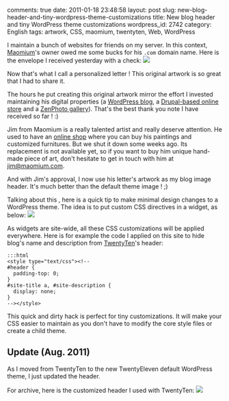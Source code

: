 comments: true
date: 2011-01-18 23:48:58
layout: post
slug: new-blog-header-and-tiny-wordpress-theme-customizations
title: New blog header and tiny WordPress theme customizations
wordpress_id: 2742
category: English
tags: artwork, CSS, maomium, twentyten, Web, WordPress

I maintain a bunch of websites for friends on my server. In this context, [Maomium](http://maomium.com)'s owner owed me some bucks for his `.com` domain name. Here is the envelope I received yesterday with a check:
[![](http://kevin.deldycke.com/wp-content/uploads/2011/01/maomium-thank-you-artwork-432x288.jpg)](http://kevin.deldycke.com/wp-content/uploads/2011/01/maomium-thank-you-artwork.jpg)

Now that's what I call a personalized letter ! This original artwork is so great that I had to share it.

The hours he put creating this original artwork mirror the effort I invested maintaining his digital properties (a [WordPress blog](http://maomium.com), a [Drupal-based online store](http://www.ubercart.org) and a [ZenPhoto gallery](http://maomium.com/zenphoto/)). That's the best thank you note I have received so far ! :)

Jim from Maomium is a really talented artist and really deserve attention. He used to have an [online shop](http://shop.maomium.com) where you can buy his paintings and customized furnitures. But we shut it down some weeks ago. Its replacement is not available yet, so if you want to buy him unique hand-made piece of art, don't hesitate to get in touch with him at [jim@maomium.com](mailto:jim@maomium.com).

And with Jim's approval, I now use his letter's artwork as my blog image header. It's much better than the default theme image ! ;)

Talking about this , here is a quick tip to make minimal design changes to a WordPress theme. The idea is to put custom CSS directives in a widget, as below:
[![](http://kevin.deldycke.com/wp-content/uploads/2011/01/wordpress-widget-with-inline-css-customizations-238x300.png)](http://kevin.deldycke.com/wp-content/uploads/2011/01/wordpress-widget-with-inline-css-customizations.png)

As widgets are site-wide, all these CSS customizations will be applied everywhere. Here is for example the code I applied on this site to hide blog's name and description from [TwentyTen](http://wordpress.org/extend/themes/twentyten)'s header:

    
    :::html
    <style type="text/css"><!--
    #header {
      padding-top: 0;
    }
    #site-title a, #site-description {
      display: none;
    }
    --></style>
    



This quick and dirty hack is perfect for tiny customizations. It will make your CSS easier to maintain as you don't have to modify the core style files or create a child theme.




## Update (Aug. 2011)



As I moved from TwentyTen to the new TwentyEleven default WordPress theme, I just updated the header.

For archive, here is the customized header I used with TwentyTen:
[![](http://kevin.deldycke.com/wp-content/uploads/2011/01/maomium-artwork-banner-300x63.jpg)](http://kevin.deldycke.com/wp-content/uploads/2011/01/maomium-artwork-banner.jpeg)
